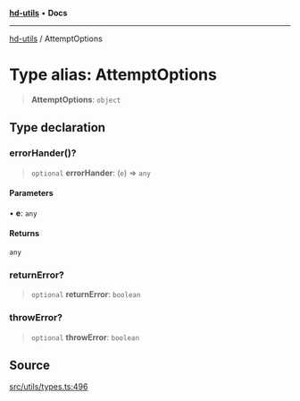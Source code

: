 [**hd-utils**](../README.md) • **Docs**

***

[hd-utils](../globals.md) / AttemptOptions

# Type alias: AttemptOptions

> **AttemptOptions**: `object`

## Type declaration

### errorHander()?

> `optional` **errorHander**: (`e`) => `any`

#### Parameters

• **e**: `any`

#### Returns

`any`

### returnError?

> `optional` **returnError**: `boolean`

### throwError?

> `optional` **throwError**: `boolean`

## Source

[src/utils/types.ts:496](https://github.com/AhmadHddad/h-utils/blob/b1dfa95e218c9605f39fc234662ef50e62fadcb8/src/utils/types.ts#L496)
